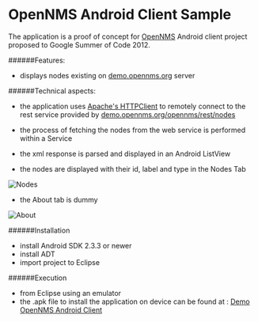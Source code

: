 # OpenNMS Android Client Sample
The application is a proof of concept for [OpenNMS](http://www.opennms.org/) Android client project proposed to Google Summer of Code 2012.

######Features:

* displays nodes existing on [demo.opennms.org](http://demo.opennms.org/opennms/login.jsp) server

######Technical aspects:

* the application uses [Apache's HTTPClient](http://developer.android.com/reference/org/apache/http/client/HttpClient.html) to remotely connect to the rest service provided by [demo.opennms.org/opennms/rest/nodes](http://demo.opennms.org/opennms/rest/nodes)
* the process of fetching the nodes from the web service is performed within a Service 
* the xml response is parsed and displayed in an Android ListView

* the nodes are displayed with their id, label and type in the Nodes Tab

![Nodes](http://i.imgur.com/FTFij.png)

* the About tab is dummy 

![About](http://i.imgur.com/xORBx.png)

######Installation

* install Android SDK 2.3.3 or newer
* install ADT
* import project to Eclipse

######Execution

* from Eclipse using an emulator
* the .apk file to install the application on device can be found at : [Demo OpenNMS Android Client](http://ge.tt/15gKa6M/v/0)
